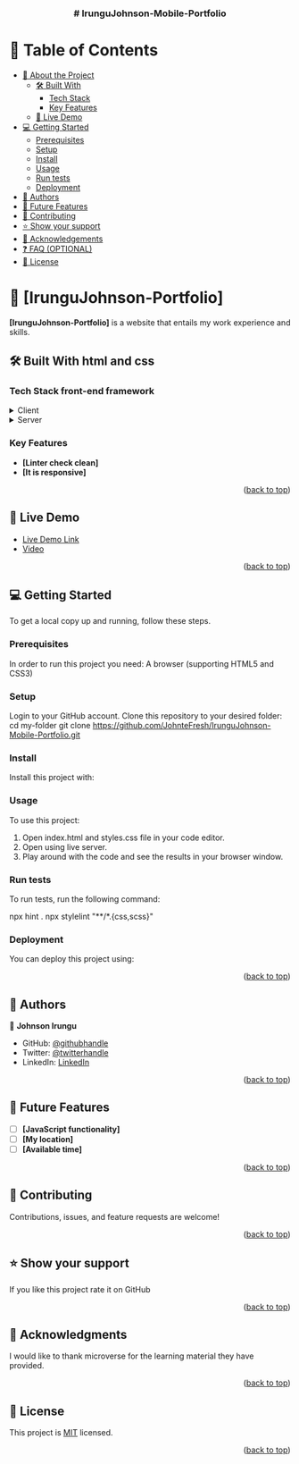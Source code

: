 <a name="readme-top"></a>

<div align="center">

  <h3><b># IrunguJohnson-Mobile-Portfolio</b></h3>

</div>

<!-- TABLE OF CONTENTS -->

# 📗 Table of Contents

- [📖 About the Project](#about-project)
  - [🛠 Built With](#built-with)
    - [Tech Stack](#tech-stack)
    - [Key Features](#key-features)
  - [🚀 Live Demo](#live-demo)
- [💻 Getting Started](#getting-started)
  - [Prerequisites](#prerequisites)
  - [Setup](#setup)
  - [Install](#install)
  - [Usage](#usage)
  - [Run tests](#run-tests)
  - [Deployment](#deployment)
- [👥 Authors](#authors)
- [🔭 Future Features](#future-features)
- [🤝 Contributing](#contributing)
- [⭐️ Show your support](#support)
- [🙏 Acknowledgements](#acknowledgements)
- [❓ FAQ (OPTIONAL)](#faq)
- [📝 License](#license)

<!-- PROJECT DESCRIPTION -->

# 📖 [IrunguJohnson-Portfolio] <a name="about-project"></a>

**[IrunguJohnson-Portfolio]** is a website that entails my work experience and skills.

## 🛠 Built With <a name="built-with">html and css</a>

### Tech Stack <a name="tech-stack">front-end framework</a>

<details>
  <summary>Client</summary>
  <ul>
    <li><a href="#">html</a></li>
  </ul>
</details>

<details>
  <summary>Server</summary>
  <ul>
    <li><a href="#">css</a></li>
  </ul>
</details>

<!-- Features -->

### Key Features <a name="key-features"></a>

- **[Linter check clean]**
- **[It is responsive]**

<p align="right">(<a href="#readme-top">back to top</a>)</p>

<!-- LIVE DEMO -->

## 🚀 Live Demo <a name="live-demo"></a>


- [Live Demo Link](https://johntefresh.github.io/IrunguJohnson-Mobile-Portfolio/)
- [Video](https://www.loom.com/share/d989be696920413b8e1ddb0408a1dc7f)

<p align="right">(<a href="#readme-top">back to top</a>)</p>

<!-- GETTING STARTED -->

## 💻 Getting Started <a name="getting-started"></a>


To get a local copy up and running, follow these steps.

### Prerequisites

In order to run this project you need:
A browser (supporting HTML5 and CSS3)

### Setup

Login to your GitHub account.
Clone this repository to your desired folder:
cd my-folder
  git clone https://github.com/JohnteFresh/IrunguJohnson-Mobile-Portfolio.git

### Install

Install this project with:

### Usage
To use this project:
1. Open index.html and styles.css file in your code editor.
2. Open using live server.
3. Play around with the code and see the results in your browser window.

### Run tests

To run tests, run the following command:

npx hint .
npx stylelint "**/*.{css,scss}"

### Deployment

You can deploy this project using:


<p align="right">(<a href="#readme-top">back to top</a>)</p>

<!-- AUTHORS -->

## 👥 Authors <a name="authors"></a>


👤 **Johnson Irungu**

- GitHub: [@githubhandle]([https://github.com/githubhandle](https://github.com/JohnteFresh))
- Twitter: [@twitterhandle]([https://twitter.com/twitterhandle](https://twitter.com/RoadKing254))
- LinkedIn: [LinkedIn]([https://linkedin.com/in/linkedinhandle](https://www.linkedin.com/in/johnson-irungu-85475a268/))

<p align="right">(<a href="#readme-top">back to top</a>)</p>

<!-- FUTURE FEATURES -->

## 🔭 Future Features <a name="future-features"></a>


- [ ] **[JavaScript functionality]**
- [ ] **[My location]**
- [ ] **[Available time]**

<p align="right">(<a href="#readme-top">back to top</a>)</p>

<!-- CONTRIBUTING -->

## 🤝 Contributing <a name="contributing"></a>

Contributions, issues, and feature requests are welcome!

<p align="right">(<a href="#readme-top">back to top</a>)</p>

<!-- SUPPORT -->

## ⭐️ Show your support <a name="support"></a>


If you like this project rate it on GitHub

<p align="right">(<a href="#readme-top">back to top</a>)</p>

<!-- ACKNOWLEDGEMENTS -->

## 🙏 Acknowledgments <a name="acknowledgements"></a>

I would like to thank microverse for the learning material they have provided.

<p align="right">(<a href="#readme-top">back to top</a>)</p>


<!-- LICENSE -->

## 📝 License <a name="license"></a>

This project is [MIT](./MIT.md) licensed.

<p align="right">(<a href="#readme-top">back to top</a>)</p>
